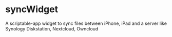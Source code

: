 # syncWidget
A scriptable-app widget to sync files between iPhone, iPad and a server like Synology Diskstation, Nextcloud, Owncloud
